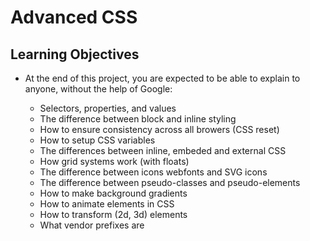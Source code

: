 # Advanced CSS
## Learning Objectives

- At the end of this project, you are expected to be able to explain to anyone, without the help of Google:

  -  Selectors, properties, and values
  -  The difference between block and inline styling
  -  How to ensure consistency across all browers (CSS reset)
  -  How to setup CSS variables
  -  The differences between inline, embeded and external CSS
  -  How grid systems work (with floats)
  -  The difference between icons webfonts and SVG icons
  -  The difference between pseudo-classes and pseudo-elements
  -  How to make background gradients
  -  How to animate elements in CSS
  -  How to transform (2d, 3d) elements
  -  What vendor prefixes are

